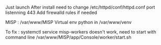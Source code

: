 Just launch
After install need to change /etc/httpd/conf/httpd.conf port listenning 443
Add firewalld rules if needed

MISP : /var/www/MISP
Virtual env python in /var/www/venv

To fix : systemctl service misp-workers doesn't work, need to start with command line /var/www/MISP/app/Console/worker/start.sh

